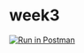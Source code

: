 # week3

[![Run in Postman](https://run.pstmn.io/button.svg)](https://app.getpostman.com/run-collection/be4343c166448e65dd63)